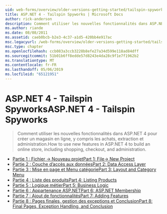 ```yaml
---
uid: web-forms/overview/older-versions-getting-started/tailspin-spyworks/index
title: ASP.NET 4 - Tailspin Spyworks | Microsoft Docs
author: rick-anderson
description: Comment utiliser les nouvelles fonctionnalités dans ASP.NET 4 pour créer un magasin en ligne, y compris les achats, extraction et administration.
ms.author: riande
ms.date: 08/08/2011
ms.assetid: caeb0bcb-b2e3-4c37-a1d5-420bb4e917ac
msc.legacyurl: /web-forms/overview/older-versions-getting-started/tailspin-spyworks
msc.type: chapter
ms.openlocfilehash: ccb083a3ccb3228b8efe27a34d599e118ad84dff
ms.sourcegitcommit: 51b01b6ff8edde57d8243e4da28c9f1e7f1962b2
ms.translationtype: MT
ms.contentlocale: fr-FR
ms.lasthandoff: 05/06/2019
ms.locfileid: "65121951"
---
```

# <a name="aspnet-4---tailspin-spyworks"></a><span data-ttu-id="eacd0-103">ASP.NET 4 - Tailspin Spyworks</span><span class="sxs-lookup"><span data-stu-id="eacd0-103">ASP.NET 4 - Tailspin Spyworks</span></span>

> <span data-ttu-id="eacd0-104">Comment utiliser les nouvelles fonctionnalités dans ASP.NET 4 pour créer un magasin en ligne, y compris les achats, extraction et administration.</span><span class="sxs-lookup"><span data-stu-id="eacd0-104">How to use new features in ASP.NET 4 to build an online store, including shopping, checkout, and administration.</span></span>

- [<span data-ttu-id="eacd0-105">Partie 1 : Fichier -> Nouveau projet</span><span class="sxs-lookup"><span data-stu-id="eacd0-105">Part 1: File-> New Project</span></span>](tailspin-spyworks-part-1.md)
- [<span data-ttu-id="eacd0-106">Partie 2 : Couche d’accès aux données</span><span class="sxs-lookup"><span data-stu-id="eacd0-106">Part 2: Data Access Layer</span></span>](tailspin-spyworks-part-2.md)
- [<span data-ttu-id="eacd0-107">Partie 3 : Mise en page et Menu catégorie</span><span class="sxs-lookup"><span data-stu-id="eacd0-107">Part 3: Layout and Category Menu</span></span>](tailspin-spyworks-part-3.md)
- [<span data-ttu-id="eacd0-108">Partie 4 : Liste des produits</span><span class="sxs-lookup"><span data-stu-id="eacd0-108">Part 4: Listing Products</span></span>](tailspin-spyworks-part-4.md)
- [<span data-ttu-id="eacd0-109">Partie 5 : Logique métier</span><span class="sxs-lookup"><span data-stu-id="eacd0-109">Part 5: Business Logic</span></span>](tailspin-spyworks-part-5.md)
- [<span data-ttu-id="eacd0-110">Partie 6 : Appartenance ASP.NET</span><span class="sxs-lookup"><span data-stu-id="eacd0-110">Part 6: ASP.NET Membership</span></span>](tailspin-spyworks-part-6.md)
- [<span data-ttu-id="eacd0-111">Partie 7 : Ajout de fonctionnalités</span><span class="sxs-lookup"><span data-stu-id="eacd0-111">Part 7: Adding Features</span></span>](tailspin-spyworks-part-7.md)
- [<span data-ttu-id="eacd0-112">Partie 8 : Pages finales, gestion des exceptions et Conclusion</span><span class="sxs-lookup"><span data-stu-id="eacd0-112">Part 8: Final Pages, Exception Handling, and Conclusion</span></span>](tailspin-spyworks-part-8.md)
